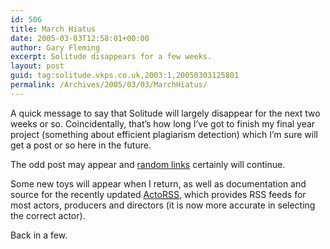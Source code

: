 ```yaml
---
id: 506
title: March Hiatus
date: 2005-03-03T12:58:01+00:00
author: Gary Fleming
excerpt: Solitude disappears for a few weeks.
layout: post
guid: tag:solitude.vkps.co.uk,2003:1,20050303125801
permalink: /Archives/2005/03/03/MarchHiatus/
---
```

A quick message to say that Solitude will largely disappear for the next two weeks or so. Coincidentally, that&#8217;s how long I&#8217;ve got to finish my final year project (something about efficient plagiarism detection) which I&#8217;m sure will get a post or so here in the future.

The odd post may appear and [random links](http://del.icio.us/solitude "Links from Solitude") certainly will continue.

Some new toys will appear when I return, as well as documentation and source for the recently updated [Acto<acronym title="Rich Site Summary">RSS</acronym>](http://solitude.vkps.co.uk/Code/ActoRss/), which provides RSS feeds for most actors, producers and directors (it is now more accurate in selecting the correct actor).

Back in a few.